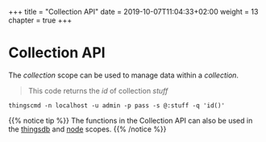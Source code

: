 +++
title = "Collection API"
date = 2019-10-07T11:04:33+02:00
weight = 13
chapter = true
+++

# Collection API

The *collection* scope can be used to manage data within a *collection*.

> This code returns the *id* of collection *stuff*

```shell
thingscmd -n localhost -u admin -p pass -s @:stuff -q 'id()'
```

{{% notice tip %}}
The functions in the Collection API can also be used in the [thingsdb](../thingsdb-api) and [node](../node-api) scopes.
{{% /notice %}}
